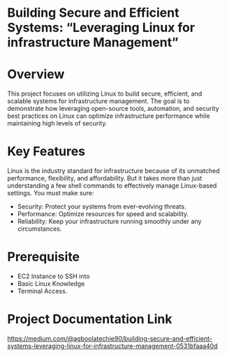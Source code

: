 # Building Secure and Efficient Systems: “Leveraging Linux for infrastructure Management”

# Overview
This project focuses on utilizing Linux to build secure, efficient, and scalable systems for infrastructure management. The goal is to demonstrate how leveraging open-source tools, automation, and security best practices on Linux can optimize infrastructure performance while maintaining high levels of security.

# Key Features
Linux is the industry standard for infrastructure because of its unmatched performance, flexibility, and affordability. But it takes more than just understanding a few shell commands to effectively manage Linux-based settings. You must make sure:

- Security: Protect your systems from ever-evolving threats.
- Performance: Optimize resources for speed and scalability.
- Reliability: Keep your infrastructure running smoothly under any circumstances.

# Prerequisite
- EC2 Instance to SSH into
- Basic Linux Knowledge
- Terminal Access.


# Project Documentation Link
https://medium.com/@agboolatechie90/building-secure-and-efficient-systems-leveraging-linux-for-infrastructure-management-0531bfaaa40d
